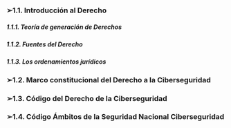 
### ➢1.1. Introducción al Derecho 
##### 1.1.1. Teoría de generación de Derechos 
##### 1.1.2. Fuentes del Derecho 
##### 1.1.3. Los ordenamientos jurídicos 

### ➢1.2. Marco constitucional del Derecho a la Ciberseguridad 


### ➢1.3. Código del Derecho de la Ciberseguridad 


### ➢1.4. Código Ámbitos de la Seguridad Nacional Ciberseguridad